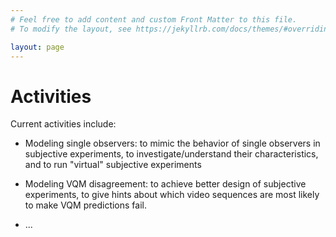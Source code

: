 ```yaml
---
# Feel free to add content and custom Front Matter to this file.
# To modify the layout, see https://jekyllrb.com/docs/themes/#overriding-theme-defaults

layout: page
---
```


# Activities

Current activities include:

* Modeling single observers: to mimic the behavior of single observers in subjective experiments, to investigate/understand their characteristics, and to run "virtual" subjective experiments

* Modeling VQM disagreement: to achieve better design of subjective experiments, to give hints about which video sequences are most likely to make VQM predictions fail.

* ...
